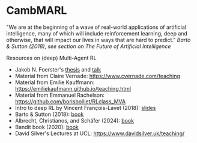 # CambMARL

"We are at the beginning of a wave of real-world applications of artificial
intelligence, many of which will include reinforcement learning, deep and otherwise, that
will impact our lives in ways that are hard to predict." *Barto & Sutton (2018), see section on The Future of Artificial Intelligence*

Resources on (deep) Multi-Agent RL

- Jakob N. Foerster's [thesis](https://ora.ox.ac.uk/objects/uuid:a55621b3-53c0-4e1b-ad1c-92438b57ffa4/files/m65835df693543eaf51500929f71e84c2) and [talk](https://www.youtube.com/watch?v=9qPhrEYIRF4)
- Material from Claire Vernade: https://www.cvernade.com/teaching
- Material from Emilie Kauffmann: https://emiliekaufmann.github.io/teaching.html
- Material from Emmanuel Rachelson: https://github.com/borisbolliet/RLclass_MVA
- Intro to deep RL by Vincent François-Lavet (2018): [slides](http://vincent.francois-l.be/slides_intro_deepRL.pdf)
- Barto & Sutton (2018): [book](https://www.andrew.cmu.edu/course/10-703/textbook/BartoSutton.pdf)
- Albrecht, Christianos, and Schäfer (2024): [book](https://www.marl-book.com/)
- Bandit book (2020): [book](https://tor-lattimore.com/downloads/book/book.pdf)
- David Silver's Lectures at UCL: https://www.davidsilver.uk/teaching/
